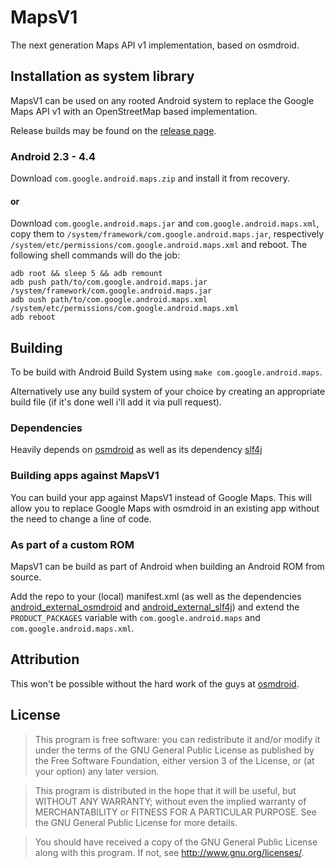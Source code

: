 MapsV1
======
The next generation Maps API v1 implementation, based on osmdroid.

Installation as system library
------------------------------
MapsV1 can be used on any rooted Android system to replace the Google Maps API v1 with an OpenStreetMap based implementation.

Release builds may be found on the [release page](https://github.com/microg/android_frameworks_mapsv1/releases).

### Android 2.3 - 4.4
Download `com.google.android.maps.zip` and install it from recovery.

#### or

Download `com.google.android.maps.jar` and `com.google.android.maps.xml`, copy them to `/system/framework/com.google.android.maps.jar`, respectively `/system/etc/permissions/com.google.android.maps.xml` 
and reboot. The following shell commands will do the job:

	adb root && sleep 5 && adb remount
	adb push path/to/com.google.android.maps.jar /system/framework/com.google.android.maps.jar
	adb oush path/to/com.google.android.maps.xml /system/etc/permissions/com.google.android.maps.xml
	adb reboot

Building
--------
To be build with Android Build System using `make com.google.android.maps`.

Alternatively use any build system of your choice by creating an appropriate build file (if it's done well i'll add it via pull request).

### Dependencies
Heavily depends on [osmdroid](https://github.com/osmdroid/osmdroid) as well as its dependency [slf4j](https://github.com/qos-ch/slf4j)

### Building apps against MapsV1
You can build your app against MapsV1 instead of Google Maps.
This will allow you to replace Google Maps with osmdroid in an existing app without the need to change a line of code.

### As part of a custom ROM
MapsV1 can be build as part of Android when building an Android ROM from source.

Add the repo to your (local) manifest.xml (as well as the dependencies [android_external_osmdroid](https://github.com/microg/android_external_osmdroid) and 
[android_external_slf4j](https://github.com/microg/android_external_slf4j)) and extend the `PRODUCT_PACKAGES` variable with `com.google.android.maps` and `com.google.android.maps.xml`.

Attribution
-----------
This won't be possible without the hard work of the guys at [osmdroid](https://github.com/osmdroid).

License
-------
> This program is free software: you can redistribute it and/or modify
> it under the terms of the GNU General Public License as published by
> the Free Software Foundation, either version 3 of the License, or
> (at your option) any later version.

> This program is distributed in the hope that it will be useful,
> but WITHOUT ANY WARRANTY; without even the implied warranty of
> MERCHANTABILITY or FITNESS FOR A PARTICULAR PURPOSE.  See the
> GNU General Public License for more details.

> You should have received a copy of the GNU General Public License
> along with this program.  If not, see <http://www.gnu.org/licenses/>.
